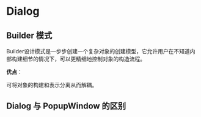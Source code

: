 # Dialog



## Builder 模式

Builder设计模式是一步步创建一个复杂对象的创建模型，它允许用户在不知道内部构建细节的情况下，可以更精细地控制对象的构造流程。

**优点**：

可将对象的构建和表示分离从而解耦。


## Dialog 与 PopupWindow 的区别

